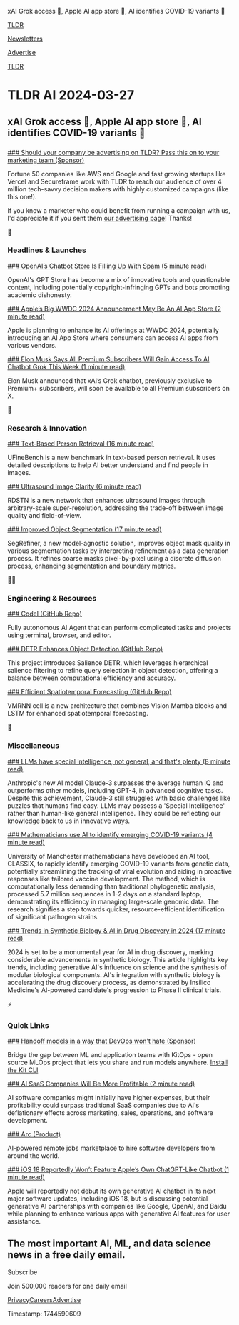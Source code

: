 xAI Grok access 🤖, Apple AI app store 📱, AI identifies COVID-19 variants 🔬

[TLDR](/)

[Newsletters](/newsletters)

[Advertise](https://advertise.tldr.tech/)

[TLDR](/)

# TLDR AI 2024-03-27

## xAI Grok access 🤖, Apple AI app store 📱, AI identifies COVID-19 variants 🔬

### 

[### Should your company be advertising on TLDR? Pass this on to your marketing team (Sponsor)](https://advertise.tldr.tech/?utm_source=tldrai&amp;utm_medium=newsletter&amp;utm_campaign=ai03272024)

Fortune 50 companies like AWS and Google and fast growing startups like Vercel and Secureframe work with TLDR to reach our audience of over 4 million tech-savvy decision makers with highly customized campaigns (like this one!).

If you know a marketer who could benefit from running a campaign with us, I'd appreciate it if you sent them [our advertising page](https://advertise.tldr.tech/?utm_source=tldrai&utm_medium=newsletter&utm_campaign=ai03272024)! Thanks!

🚀

### Headlines & Launches

[### OpenAI’s Chatbot Store Is Filling Up With Spam (5 minute read)](https://techcrunch.com/2024/03/20/openais-chatbot-store-is-filling-up-with-spam/?utm_source=tldrai)

OpenAI's GPT Store has become a mix of innovative tools and questionable content, including potentially copyright-infringing GPTs and bots promoting academic dishonesty.

[### Apple’s Big WWDC 2024 Announcement May Be An AI App Store (2 minute read)](https://appleinsider.com/articles/24/03/25/apples-big-wwdc-2024-announcement-may-be-an-ai-app-store?utm_source=tldrai)

Apple is planning to enhance its AI offerings at WWDC 2024, potentially introducing an AI App Store where consumers can access AI apps from various vendors.

[### Elon Musk Says All Premium Subscribers Will Gain Access To AI Chatbot Grok This Week (1 minute read)](https://techcrunch.com/2024/03/26/elon-musk-says-all-premium-subscribers-on-x-will-gain-access-to-ai-chatbot-grok-this-week/?utm_source=tldrai)

Elon Musk announced that xAI’s Grok chatbot, previously exclusive to Premium+ subscribers, will soon be available to all Premium subscribers on X.

🧠

### Research & Innovation

[### Text-Based Person Retrieval (16 minute read)](https://arxiv.org/abs/2312.03441v1?utm_source=tldrai)

UFineBench is a new benchmark in text-based person retrieval. It uses detailed descriptions to help AI better understand and find people in images.

[### Ultrasound Image Clarity (6 minute read)](https://arxiv.org/abs/2403.16384v1?utm_source=tldrai)

RDSTN is a new network that enhances ultrasound images through arbitrary-scale super-resolution, addressing the trade-off between image quality and field-of-view.

[### Improved Object Segmentation (17 minute read)](https://arxiv.org/abs/2312.12425v1?utm_source=tldrai)

SegRefiner, a new model-agnostic solution, improves object mask quality in various segmentation tasks by interpreting refinement as a data generation process. It refines coarse masks pixel-by-pixel using a discrete diffusion process, enhancing segmentation and boundary metrics.

👨‍💻

### Engineering & Resources

[### Codel (GitHub Repo)](https://github.com/semanser/codel?utm_source=tldrai)

Fully autonomous AI Agent that can perform complicated tasks and projects using terminal, browser, and editor.

[### DETR Enhances Object Detection (GitHub Repo)](https://github.com/xiuqhou/Salience-DETR?utm_source=tldrai)

This project introduces Salience DETR, which leverages hierarchical salience filtering to refine query selection in object detection, offering a balance between computational efficiency and accuracy.

[### Efficient Spatiotemporal Forecasting (GitHub Repo)](https://github.com/yyyujintang/vmrnn-pytorch?utm_source=tldrai)

VMRNN cell is a new architecture that combines Vision Mamba blocks and LSTM for enhanced spatiotemporal forecasting.

🎁

### Miscellaneous

[### LLMs have special intelligence, not general, and that's plenty (8 minute read)](https://www.strangeloopcanon.com/p/llms-have-special-intelligence-not?utm_source=tldrai)

Anthropic's new AI model Claude-3 surpasses the average human IQ and outperforms other models, including GPT-4, in advanced cognitive tasks. Despite this achievement, Claude-3 still struggles with basic challenges like puzzles that humans find easy. LLMs may possess a 'Special Intelligence' rather than human-like general intelligence. They could be reflecting our knowledge back to us in innovative ways.

[### Mathematicians use AI to identify emerging COVID-19 variants (4 minute read)](https://medicalxpress.com/news/2024-03-mathematicians-ai-emerging-covid-variants.html?utm_source=tldrai)

University of Manchester mathematicians have developed an AI tool, CLASSIX, to rapidly identify emerging COVID-19 variants from genetic data, potentially streamlining the tracking of viral evolution and aiding in proactive responses like tailored vaccine development. The method, which is computationally less demanding than traditional phylogenetic analysis, processed 5.7 million sequences in 1-2 days on a standard laptop, demonstrating its efficiency in managing large-scale genomic data. The research signifies a step towards quicker, resource-efficient identification of significant pathogen strains.

[### Trends in Synthetic Biology & AI in Drug Discovery in 2024 (17 minute read)](https://aisupremacy.substack.com/p/trends-in-synthetic-biology-and-ai?utm_source=tldrai)

2024 is set to be a monumental year for AI in drug discovery, marking considerable advancements in synthetic biology. This article highlights key trends, including generative AI's influence on science and the synthesis of modular biological components. AI's integration with synthetic biology is accelerating the drug discovery process, as demonstrated by Insilico Medicine's AI-powered candidate's progression to Phase II clinical trials.

⚡️

### Quick Links

[### Handoff models in a way that DevOps won't hate (Sponsor)](https://github.com/jozu-ai/kitops?utm_source=tldr-ai&amp;utm_campaign=20240327)

Bridge the gap between ML and application teams with KitOps - open source MLOps project that lets you share and run models anywhere. [Install the Kit CLI](https://github.com/jozu-ai/kitops?utm_source=tldr-ai&utm_campaign=20240327)

[### AI SaaS Companies Will Be More Profitable (2 minute read)](https://tomtunguz.com/ai-software-margins/?utm_source=tldrai)

AI software companies might initially have higher expenses, but their profitability could surpass traditional SaaS companies due to AI's deflationary effects across marketing, sales, operations, and software development.

[### Arc (Product)](https://arc.dev/?utm_source=tldrai)

AI-powered remote jobs marketplace to hire software developers from around the world.

[### iOS 18 Reportedly Won’t Feature Apple’s Own ChatGPT-Like Chatbot (1 minute read)](https://www.macrumors.com/2024/03/26/ios-18-reportedly-wont-have-apple-chatbot/?utm_source=tldrai)

Apple will reportedly not debut its own generative AI chatbot in its next major software updates, including iOS 18, but is discussing potential generative AI partnerships with companies like Google, OpenAI, and Baidu while planning to enhance various apps with generative AI features for user assistance.

## The most important AI, ML, and data science news in a free daily email.

Subscribe

Join 500,000 readers for one daily email

[Privacy](/privacy)[Careers](https://jobs.ashbyhq.com/tldr.tech)[Advertise](/ai/advertise)

Timestamp: 1744590609